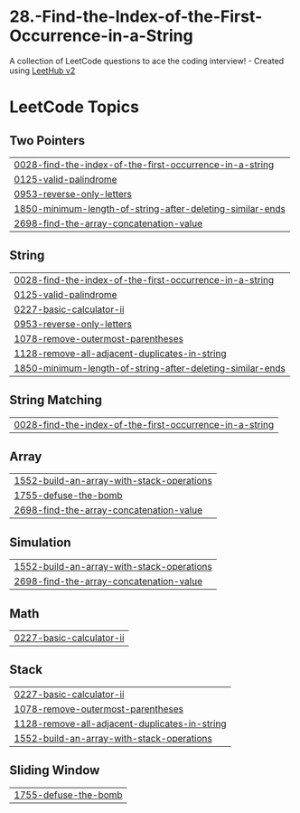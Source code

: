 # 28.-Find-the-Index-of-the-First-Occurrence-in-a-String
A collection of LeetCode questions to ace the coding interview! - Created using [LeetHub v2](https://github.com/arunbhardwaj/LeetHub-2.0)

<!---LeetCode Topics Start-->
# LeetCode Topics
## Two Pointers
|  |
| ------- |
| [0028-find-the-index-of-the-first-occurrence-in-a-string](https://github.com/Ademcan-Sen/28.-Find-the-Index-of-the-First-Occurrence-in-a-String/tree/master/0028-find-the-index-of-the-first-occurrence-in-a-string) |
| [0125-valid-palindrome](https://github.com/Ademcan-Sen/28.-Find-the-Index-of-the-First-Occurrence-in-a-String/tree/master/0125-valid-palindrome) |
| [0953-reverse-only-letters](https://github.com/Ademcan-Sen/28.-Find-the-Index-of-the-First-Occurrence-in-a-String/tree/master/0953-reverse-only-letters) |
| [1850-minimum-length-of-string-after-deleting-similar-ends](https://github.com/Ademcan-Sen/28.-Find-the-Index-of-the-First-Occurrence-in-a-String/tree/master/1850-minimum-length-of-string-after-deleting-similar-ends) |
| [2698-find-the-array-concatenation-value](https://github.com/Ademcan-Sen/28.-Find-the-Index-of-the-First-Occurrence-in-a-String/tree/master/2698-find-the-array-concatenation-value) |
## String
|  |
| ------- |
| [0028-find-the-index-of-the-first-occurrence-in-a-string](https://github.com/Ademcan-Sen/28.-Find-the-Index-of-the-First-Occurrence-in-a-String/tree/master/0028-find-the-index-of-the-first-occurrence-in-a-string) |
| [0125-valid-palindrome](https://github.com/Ademcan-Sen/28.-Find-the-Index-of-the-First-Occurrence-in-a-String/tree/master/0125-valid-palindrome) |
| [0227-basic-calculator-ii](https://github.com/Ademcan-Sen/28.-Find-the-Index-of-the-First-Occurrence-in-a-String/tree/master/0227-basic-calculator-ii) |
| [0953-reverse-only-letters](https://github.com/Ademcan-Sen/28.-Find-the-Index-of-the-First-Occurrence-in-a-String/tree/master/0953-reverse-only-letters) |
| [1078-remove-outermost-parentheses](https://github.com/Ademcan-Sen/28.-Find-the-Index-of-the-First-Occurrence-in-a-String/tree/master/1078-remove-outermost-parentheses) |
| [1128-remove-all-adjacent-duplicates-in-string](https://github.com/Ademcan-Sen/28.-Find-the-Index-of-the-First-Occurrence-in-a-String/tree/master/1128-remove-all-adjacent-duplicates-in-string) |
| [1850-minimum-length-of-string-after-deleting-similar-ends](https://github.com/Ademcan-Sen/28.-Find-the-Index-of-the-First-Occurrence-in-a-String/tree/master/1850-minimum-length-of-string-after-deleting-similar-ends) |
## String Matching
|  |
| ------- |
| [0028-find-the-index-of-the-first-occurrence-in-a-string](https://github.com/Ademcan-Sen/28.-Find-the-Index-of-the-First-Occurrence-in-a-String/tree/master/0028-find-the-index-of-the-first-occurrence-in-a-string) |
## Array
|  |
| ------- |
| [1552-build-an-array-with-stack-operations](https://github.com/Ademcan-Sen/28.-Find-the-Index-of-the-First-Occurrence-in-a-String/tree/master/1552-build-an-array-with-stack-operations) |
| [1755-defuse-the-bomb](https://github.com/Ademcan-Sen/28.-Find-the-Index-of-the-First-Occurrence-in-a-String/tree/master/1755-defuse-the-bomb) |
| [2698-find-the-array-concatenation-value](https://github.com/Ademcan-Sen/28.-Find-the-Index-of-the-First-Occurrence-in-a-String/tree/master/2698-find-the-array-concatenation-value) |
## Simulation
|  |
| ------- |
| [1552-build-an-array-with-stack-operations](https://github.com/Ademcan-Sen/28.-Find-the-Index-of-the-First-Occurrence-in-a-String/tree/master/1552-build-an-array-with-stack-operations) |
| [2698-find-the-array-concatenation-value](https://github.com/Ademcan-Sen/28.-Find-the-Index-of-the-First-Occurrence-in-a-String/tree/master/2698-find-the-array-concatenation-value) |
## Math
|  |
| ------- |
| [0227-basic-calculator-ii](https://github.com/Ademcan-Sen/28.-Find-the-Index-of-the-First-Occurrence-in-a-String/tree/master/0227-basic-calculator-ii) |
## Stack
|  |
| ------- |
| [0227-basic-calculator-ii](https://github.com/Ademcan-Sen/28.-Find-the-Index-of-the-First-Occurrence-in-a-String/tree/master/0227-basic-calculator-ii) |
| [1078-remove-outermost-parentheses](https://github.com/Ademcan-Sen/28.-Find-the-Index-of-the-First-Occurrence-in-a-String/tree/master/1078-remove-outermost-parentheses) |
| [1128-remove-all-adjacent-duplicates-in-string](https://github.com/Ademcan-Sen/28.-Find-the-Index-of-the-First-Occurrence-in-a-String/tree/master/1128-remove-all-adjacent-duplicates-in-string) |
| [1552-build-an-array-with-stack-operations](https://github.com/Ademcan-Sen/28.-Find-the-Index-of-the-First-Occurrence-in-a-String/tree/master/1552-build-an-array-with-stack-operations) |
## Sliding Window
|  |
| ------- |
| [1755-defuse-the-bomb](https://github.com/Ademcan-Sen/28.-Find-the-Index-of-the-First-Occurrence-in-a-String/tree/master/1755-defuse-the-bomb) |
<!---LeetCode Topics End-->